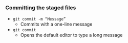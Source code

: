 ### Committing the staged files 
- ```git commit -m “Message”``` 
	- Commits with a one-line message
-  ```git commit ```
	- Opens the default editor to type a long message